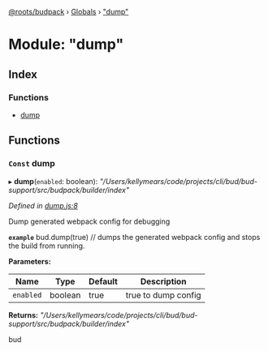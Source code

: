 [@roots/budpack](../README.md) › [Globals](../globals.md) › ["dump"](_dump_.md)

# Module: "dump"

## Index

### Functions

* [dump](_dump_.md#const-dump)

## Functions

### `Const` dump

▸ **dump**(`enabled`: boolean): *"/Users/kellymears/code/projects/cli/bud/bud-support/src/budpack/builder/index"*

*Defined in [dump.js:8](https://github.com/roots/bud-support/blob/5f43850/src/budpack/builder/api/dump.js#L8)*

Dump generated webpack config for debugging

**`example`** bud.dump(true) // dumps the generated webpack config and stops the build from running.

**Parameters:**

Name | Type | Default | Description |
------ | ------ | ------ | ------ |
`enabled` | boolean | true | true to dump config |

**Returns:** *"/Users/kellymears/code/projects/cli/bud/bud-support/src/budpack/builder/index"*

bud
